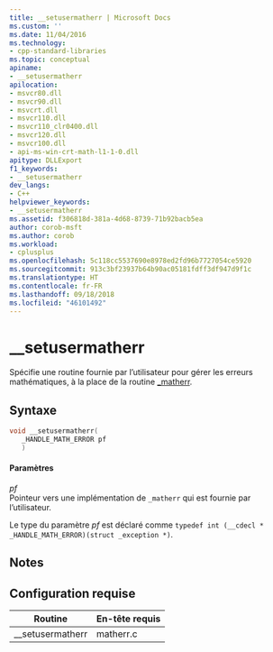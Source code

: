 ```yaml
---
title: __setusermatherr | Microsoft Docs
ms.custom: ''
ms.date: 11/04/2016
ms.technology:
- cpp-standard-libraries
ms.topic: conceptual
apiname:
- __setusermatherr
apilocation:
- msvcr80.dll
- msvcr90.dll
- msvcrt.dll
- msvcr110.dll
- msvcr110_clr0400.dll
- msvcr120.dll
- msvcr100.dll
- api-ms-win-crt-math-l1-1-0.dll
apitype: DLLExport
f1_keywords:
- __setusermatherr
dev_langs:
- C++
helpviewer_keywords:
- __setusermatherr
ms.assetid: f306818d-381a-4d68-8739-71b92bacb5ea
author: corob-msft
ms.author: corob
ms.workload:
- cplusplus
ms.openlocfilehash: 5c118cc5537690e8978ed2fd96b7727054ce5920
ms.sourcegitcommit: 913c3bf23937b64b90ac05181fdff3df947d9f1c
ms.translationtype: HT
ms.contentlocale: fr-FR
ms.lasthandoff: 09/18/2018
ms.locfileid: "46101492"
---
```

# <a name="setusermatherr"></a>__setusermatherr

Spécifie une routine fournie par l’utilisateur pour gérer les erreurs mathématiques, à la place de la routine [_matherr](../c-runtime-library/reference/matherr.md).

## <a name="syntax"></a>Syntaxe

```cpp
void __setusermatherr(
   _HANDLE_MATH_ERROR pf
   )
```

#### <a name="parameters"></a>Paramètres

*pf*<br/>
Pointeur vers une implémentation de `_matherr` qui est fournie par l’utilisateur.

Le type du paramètre *pf* est déclaré comme `typedef int (__cdecl * _HANDLE_MATH_ERROR)(struct _exception *)`.

## <a name="remarks"></a>Notes

## <a name="requirements"></a>Configuration requise

|Routine|En-tête requis|
|-------------|---------------------|
|__setusermatherr|matherr.c|